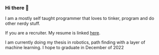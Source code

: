 ### Hi there 👋

I am a mostly self taught programmer that loves to tinker, program and do other nerdy stuff.

If you are a recruiter. My resume is linked [here](https://github.com/aryan-gupta/CurriculumVitae-Resume/blob/master/Resume.pdf).

I am currently doing my thesis in robotics, path finding with a layer of machine learning. I hope to graduate in December of 2022

<!--
**aryan-gupta/aryan-gupta** is a ✨ _special_ ✨ repository because its `README.md` (this file) appears on your GitHub profile.

Here are some ideas to get you started:

- 🔭 I’m currently working on ...
- 🌱 I’m currently learning ...
- 👯 I’m looking to collaborate on ...
- 🤔 I’m looking for help with ...
- 💬 Ask me about ...
- 📫 How to reach me: ...
- 😄 Pronouns: ...
- ⚡ Fun fact: ...
-->
